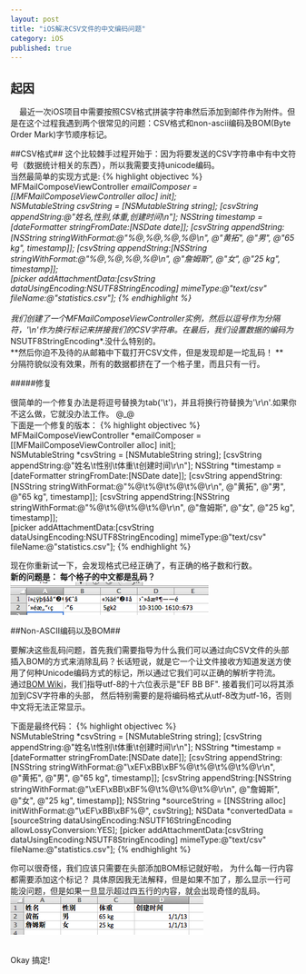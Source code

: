 ```yaml
--- 
layout: post
title: "iOS解决CSV文件的中文编码问题"
category: iOS
published: true
---
```


## 起因

&nbsp;&nbsp;&nbsp;&nbsp;最近一次iOS项目中需要按照CSV格式拼装字符串然后添加到邮件作为附件。但是在这个过程我遇到两个很常见的问题：CSV格式和non-ascii编码及BOM(Byte Order Mark)字节顺序标记。
 
##CSV格式##
这个比较棘手过程开始于：因为将要发送的CSV字符串中有中文符号（数据统计相关的东西），所以我需要支持unicode编码。
<br/>
当然最简单的实现方式是:
{% highlight objectivec %}	
MFMailComposeViewController *emailComposer = [[MFMailComposeViewController alloc] init];	 
NSMutableString *csvString = [NSMutableString string];
[csvString appendString:@"姓名,性别,体重,创建时间\n"];
NSString *timestamp = [dateFormatter stringFromDate:[NSDate date]];
[csvString appendString:[NSString stringWithFormat:@"%@,%@,%@,%@\n", @"黄拓", @"男", @"65 kg", timestamp]];
[csvString appendString:[NSString stringWithFormat:@"%@,%@,%@,%@\n", @"詹姆斯", @"女", @"25 kg", timestamp]];	
[picker addAttachmentData:[csvString dataUsingEncoding:NSUTF8StringEncoding]  mimeType:@"text/csv" fileName:@"statistics.csv"];
{% endhighlight %}	
<br/>
我们创建了一个*MFMailComposeViewController*实例，然后以逗号作为分隔符，'\n'作为换行标记来拼接我们的CSV字符串。在最后，我们设置数据的编码为*NSUTF8StringEncoding*.没什么特别的。
<br/>
**然后你迫不及待的从邮箱中下载打开CSV文件，但是发现却是一坨乱码！ **
<br/>
分隔符貌似没有效果，所有的数据都挤在了一个格子里，而且只有一行。

#####修复

很简单的一个修复办法是将逗号替换为tab('\t')，并且将换行符替换为'\r\n'.如果你不这么做，它就没办法工作。 @_@
<br/>
下面是一个修复的版本：
{% highlight objectivec %}		
MFMailComposeViewController *emailComposer = [[MFMailComposeViewController alloc] init];	 
 NSMutableString *csvString = [NSMutableString string];
[csvString appendString:@"姓名\t性别\t体重\t创建时间\r\n"];
NSString *timestamp = [dateFormatter stringFromDate:[NSDate date]];
[csvString appendString:[NSString stringWithFormat:@"%@\t%@\t%@\t%@\r\n", @"黄拓", @"男", @"65 kg", timestamp]];
[csvString appendString:[NSString stringWithFormat:@"%@\t%@\t%@\t%@\r\n", @"詹姆斯", @"女", @"25 kg", timestamp]];	
[picker addAttachmentData:[csvString dataUsingEncoding:NSUTF8StringEncoding]  mimeType:@"text/csv" fileName:@"statistics.csv"];
{% endhighlight %}		
	
现在你重新试一下，会发现格式已经正确了，有正确的格子数和行数。	
<br/>
**新的问题是： 每个格子的中文都是乱码？**
![乱码](/static/images/20130118/1.png)
	 
##Non-ASCII编码以及BOM##

要解决这些乱码问题，首先我们需要指导为什么我们可以通过向CSV文件的头部插入BOM的方式来消除乱码？长话短说，就是它一个让文件接收方知道发送方使用了何种Unicode编码方式的标记，所以通过它我们可以正确的解析字符流。
<br/>
通过[BOM Wiki](http://en.wikipedia.org/wiki/Byte_order_mark)，我们指导utf-8的十六位表示是"EF BB BF". 接着我们可以将其添加到CSV字符串的头部，
然后特别需要的是将编码格式从utf-8改为utf-16，否则中文将无法正常显示。

下面是最终代码：
{% highlight objectivec %}	
NSMutableString *csvString = [NSMutableString string];
[csvString appendString:@"姓名\t性别\t体重\t创建时间\r\n"];
NSString *timestamp = [dateFormatter stringFromDate:[NSDate date]];
[csvString appendString:[NSString stringWithFormat:@"\xEF\xBB\xBF%@\t%@\t%@\t%@\r\n", @"黄拓", @"男", @"65 kg", timestamp]];
[csvString appendString:[NSString stringWithFormat:@"\xEF\xBB\xBF%@\t%@\t%@\t%@\r\n", @"詹姆斯", @"女", @"25 kg", timestamp]];
 NSString *sourceString = [[NSString alloc] initWithFormat:@"\xEF\xBB\xBF%@", csvString];
NSData *convertedData = [sourceString dataUsingEncoding:NSUTF16StringEncoding allowLossyConversion:YES];
[picker addAttachmentData:[csvString dataUsingEncoding:NSUTF8StringEncoding] mimeType:@"text/csv" fileName:@"statistics.csv"];
{% endhighlight %}	

你可以很奇怪，我们应该只需要在头部添加BOM标记就好啦， 为什么每一行内容都需要添加这个标记？
具体原因我无法解释，但是如果不加了，那么显示一行可能没问题，但是如果一旦显示超过四五行的内容，就会出现奇怪的乱码。   
![乱码](/static/images/20130118/2.png)  


<br/>
Okay 搞定!